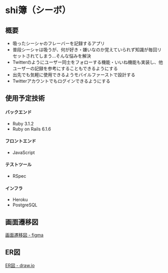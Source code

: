 # shi簿（シーボ）
## 概要
- 吸ったシーシャのフレーバーを記録するアプリ
- 普段シーシャは吸うが、何が好き・嫌いなのか覚えていられず知識が毎回リセットされてしまう…そんな悩みを解決
- Twitterのようにユーザー同士をフォローする機能・いいね機能も実装し、他ユーザーの記録を参考にすることもできるようにする
- 出先でも気軽に使用できるようモバイルファーストで設計する
- Twitterアカウントでもログインできるようにする

## 使用予定技術
#### バックエンド
- Ruby 3.1.2
- Ruby on Rails 6.1.6
#### フロントエンド
- JavaScript
#### テストツール
- RSpec
#### インフラ
- Heroku
- PostgreSQL
## 画面遷移図
[画面遷移図 - figma](https://www.figma.com/file/0B6CNCygCL65Hww38U9yFI/screen_flow?node-id=0%3A1)
## ER図
[ER図 - draw.io](https://drive.google.com/file/d/17cq8GLfIbhbWiIug6jcw8A9x3egBaj6b/view?usp=sharing)

